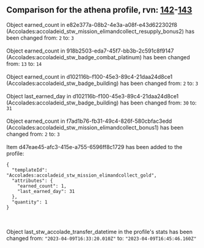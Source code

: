 ## Comparison for the athena profile, rvn: [142](https://github.com/PRO100KatYT/FortniteProfileRevisions/tree/main/profiles/athena/142%20athena.json)-[143](https://github.com/PRO100KatYT/FortniteProfileRevisions/tree/main/profiles/athena/143%20athena.json)

Object earned_count in e82e377a-08b2-4e3a-a08f-e43d622302f8 (Accolades:accoladeid_stw_mission_elimandcollect_resupply_bonus2) has been changed from: `2` to: `3`
<br><br>
Object earned_count in 918b2503-eda7-45f7-bb3b-2c591c8f9147 (Accolades:accoladeid_stw_badge_combat_platinum) has been changed from: `13` to: `14`
<br><br>
Object earned_count in d102116b-f100-45e3-89c4-21daa24d8ce1 (Accolades:accoladeid_stw_badge_building) has been changed from: `2` to: `3`
<br><br>
Object last_earned_day in d102116b-f100-45e3-89c4-21daa24d8ce1 (Accolades:accoladeid_stw_badge_building) has been changed from: `30` to: `31`
<br><br>
Object earned_count in f7ad1b76-fb31-49c4-826f-580cbfac3edd (Accolades:accoladeid_stw_mission_elimandcollect_bonus1) has been changed from: `2` to: `3`
<br><br>
Item d47eae45-afc3-415e-a755-6596ff8c1729 has been added to the profile:

```
{
  "templateId": "Accolades:accoladeid_stw_mission_elimandcollect_gold",
  "attributes": {
    "earned_count": 1,
    "last_earned_day": 31
  },
  "quantity": 1
}
```

<br><br>
Object last_stw_accolade_transfer_datetime in the profile's stats has been changed from: `"2023-04-09T16:33:20.010Z"` to: `"2023-04-09T16:45:46.160Z"`
<br><br>
